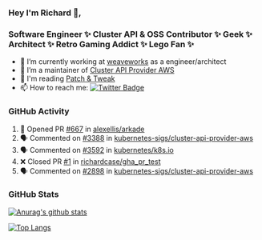 ### Hey I'm Richard 👋, 

<h3 align="left">Software Engineer ✨ Cluster API & OSS Contributor ✨ Geek ✨ Architect ✨ Retro Gaming Addict ✨ Lego Fan ✨</h3>

- 🔭 I’m currently working at [weaveworks](https://github.com/weaveworks) as a engineer/architect
- 👯 I’m a maintainer of [Cluster API Provider AWS](https://github.com/kubernetes-sigs/cluster-api-provider-aws)
- 💬 I'm reading [Patch & Tweak](https://bjooks.com/products/patch-tweak-exploring-modular-synthesis)
- 📫 How to reach me: [![Twitter Badge](https://img.shields.io/badge/-@fruit_case-00acee?style=flat&logo=Twitter&logoColor=white)](https://twitter.com/intent/follow?screen_name=fruit_case "Follow on Twitter")

### GitHub Activity 

<!--START_SECTION:activity-->
1. 💪 Opened PR [#667](https://github.com/alexellis/arkade/pull/667) in [alexellis/arkade](https://github.com/alexellis/arkade)
2. 🗣 Commented on [#3388](https://github.com/kubernetes-sigs/cluster-api-provider-aws/issues/3388) in [kubernetes-sigs/cluster-api-provider-aws](https://github.com/kubernetes-sigs/cluster-api-provider-aws)
3. 🗣 Commented on [#3592](https://github.com/kubernetes/k8s.io/issues/3592) in [kubernetes/k8s.io](https://github.com/kubernetes/k8s.io)
4. ❌ Closed PR [#1](https://github.com/richardcase/gha_pr_test/pull/1) in [richardcase/gha_pr_test](https://github.com/richardcase/gha_pr_test)
5. 🗣 Commented on [#2898](https://github.com/kubernetes-sigs/cluster-api-provider-aws/issues/2898) in [kubernetes-sigs/cluster-api-provider-aws](https://github.com/kubernetes-sigs/cluster-api-provider-aws)
<!--END_SECTION:activity-->

### GitHub Stats

[![Anurag's github stats](https://github-readme-stats.vercel.app/api?username=richardcase&count_private=true&show_icons=true)](https://github.com/anuraghazra/github-readme-stats)

[![Top Langs](https://github-readme-stats.vercel.app/api/top-langs/?username=richardcase&hide=html&layout=compact)](https://github.com/anuraghazra/github-readme-stats)
